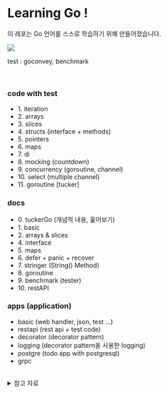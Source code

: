 # Learning Go !

이 레포는 Go 언어를 스스로 학습하기 위해 만들어졌습니다.

<!-- <p align="center"> -->
<img src="https://img.shields.io/badge/1.17-e75253?style=flat-square&logo=Go&logoColor=white"/>
<!-- </p> -->

test : goconvey, benchmark

<br />


### code with test

<ul>
<li> 1. iteration </li>
<li> 2. arrays </li>
<li> 3. slices </li>
<li> 4. structs (interface + methods)</li>
<li> 5. pointers</li>
<li> 6. maps</li>
<li> 7. di</li>
<li> 8. mocking (countdown)</li>
<li> 9. concurrency (goroutine, channel)</li>
<li> 10. select (multiple channel)</li>
<li> 11. goroutine [tucker]</li>
</ul>

### docs

<ul>
<li> 0. tuckerGo (개념적 내용, 훑어보기)</li>
<li> 1. basic </li>
<li> 2. arrays & slices </li>
<li> 4. interface </li>
<li> 5. maps </li>
<li> 6. defer + panic + recover </li>
<li> 7. stringer (String() Method) </li>
<li> 8. goroutine </li>
<li> 9. benchmark (tester) </li>
<li> 10. restAPI </li>
</ul>


### apps (application)

<ul>
<li> basic (web handler, json, test ...) </li>
<li> restapi (rest api + test code) </li>
<li> decorator (decorator pattern) </li>
<li> logging (decorator pattern을 사용한 logging) </li>
<li> postgre (todo app with postgresql) </li>
<li> grpc </li>
</ul>
</details>

<br />

<details>
<summary> 참고 자료 </summary>
<ul>
<li> <a href="https://golang.org/doc/effective_go" alt="Effective Go"> Effective Go </a></li>
<li> <a href="https://quii.gitbook.io/learn-go-with-tests/" alt="Learn Go With Test"> Learn Go With Test </a></li>
<li> <a href="https://youtube.com/playlist?list=PLy-g2fnSzUTDALoERcKDniql16SAaQYHF" alt="Go 로 만드는 웹"> Go 로 만드는 웹 </a></li>
<li> <a href="http://golang.site/" alt="예제로 배우는 Go 프로그래밍"> 예제로 배우는 Go 프로그래밍 </a></li>
</ul>
</details>

<br />
